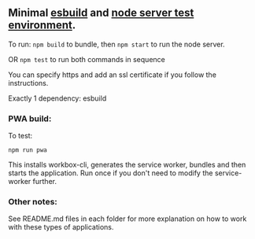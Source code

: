 ## Minimal [esbuild](https://esbuild.github.io/getting-started/#your-first-bundle) and [node server test environment](https://developer.mozilla.org/en-US/docs/Learn/Server-side/Node_server_without_framework).

To run: `npm build` to bundle, then `npm start` to run the node server.

OR `npm test` to run both commands in sequence

You can specify https and add an ssl certificate if you follow the instructions.

Exactly 1 dependency: esbuild



### PWA build:

To test:

`npm run pwa` 

This installs workbox-cli, generates the service worker, bundles and then starts the application. Run once if you don't need to modify the service-worker further.



### Other notes:

See README.md files in each folder for more explanation on how to work with these types of applications.